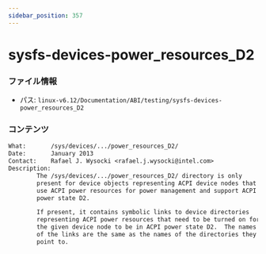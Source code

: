 ```yaml
---
sidebar_position: 357
---
```

# sysfs-devices-power_resources_D2

### ファイル情報

- パス: `linux-v6.12/Documentation/ABI/testing/sysfs-devices-power_resources_D2`

### コンテンツ

```txt
What:		/sys/devices/.../power_resources_D2/
Date:		January 2013
Contact:	Rafael J. Wysocki <rafael.j.wysocki@intel.com>
Description:
		The /sys/devices/.../power_resources_D2/ directory is only
		present for device objects representing ACPI device nodes that
		use ACPI power resources for power management and support ACPI
		power state D2.

		If present, it contains symbolic links to device directories
		representing ACPI power resources that need to be turned on for
		the given device node to be in ACPI power state D2.  The names
		of the links are the same as the names of the directories they
		point to.

```
